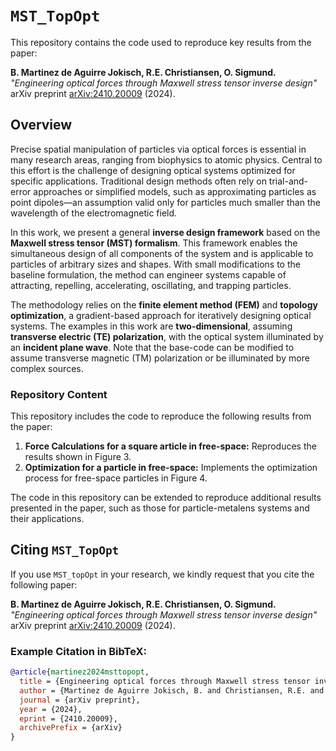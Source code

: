 # `MST_TopOpt`

This repository contains the code used to reproduce key results from the paper:

**B. Martinez de Aguirre Jokisch, R.E. Christiansen, O. Sigmund.**  
*"Engineering optical forces through Maxwell stress tensor inverse design"*  
arXiv preprint [arXiv:2410.20009](https://arxiv.org/abs/2410.20009) (2024).

## Overview

Precise spatial manipulation of particles via optical forces is essential in many research areas, ranging from biophysics to atomic physics. Central to this effort is the challenge of designing optical systems optimized for specific applications. Traditional design methods often rely on trial-and-error approaches or simplified models, such as approximating particles as point dipoles—an assumption valid only for particles much smaller than the wavelength of the electromagnetic field.

In this work, we present a general **inverse design framework** based on the **Maxwell stress tensor (MST) formalism**. This framework enables the simultaneous design of all components of the system and is applicable to particles of arbitrary sizes and shapes. With small modifications to the baseline formulation, the method can engineer systems capable of attracting, repelling, accelerating, oscillating, and trapping particles.


The methodology relies on the **finite element method (FEM)** and **topology optimization**, a gradient-based approach for iteratively designing optical systems. The examples in this work are **two-dimensional**, assuming **transverse electric (TE) polarization**, with the optical system illuminated by an **incident plane wave**. Note that the base-code can be modified to assume transverse magnetic (TM) polarization or be illuminated by more complex sources.

### Repository Content

This repository includes the code to reproduce the following results from the paper:

1. **Force Calculations for a square article in free-space:** Reproduces the results shown in Figure 3.  
2. **Optimization for a particle in free-space:** Implements the optimization process for free-space particles in Figure 4.

The code in this repository can be extended to reproduce additional results presented in the paper, such as those for particle-metalens systems and their applications.

## Citing `MST_TopOpt`

If you use `MST_topOpt` in your research, we kindly request that you cite the following paper:

**B. Martinez de Aguirre Jokisch, R.E. Christiansen, O. Sigmund.**  
*"Engineering optical forces through Maxwell stress tensor inverse design"*  
arXiv preprint [arXiv:2410.20009](https://arxiv.org/abs/2410.20009) (2024).

### Example Citation in BibTeX:

```bibtex
@article{martinez2024msttopopt,
  title = {Engineering optical forces through Maxwell stress tensor inverse design},
  author = {Martinez de Aguirre Jokisch, B. and Christiansen, R.E. and Sigmund, O.},
  journal = {arXiv preprint},
  year = {2024},
  eprint = {2410.20009},
  archivePrefix = {arXiv}
}
